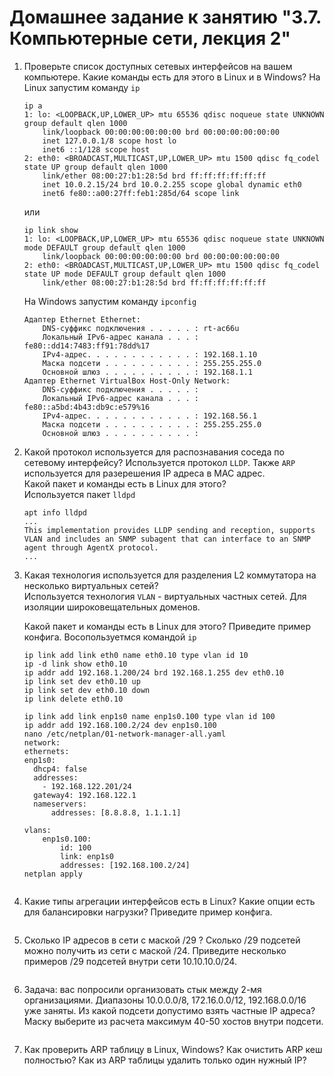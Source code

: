 # Домашнее задание к занятию "3.7. Компьютерные сети, лекция 2"

1. Проверьте список доступных сетевых интерфейсов на вашем компьютере. Какие команды есть для этого в Linux и в Windows?
    На Linux запустим команду `ip`  
    ```
    ip a
    1: lo: <LOOPBACK,UP,LOWER_UP> mtu 65536 qdisc noqueue state UNKNOWN group default qlen 1000
        link/loopback 00:00:00:00:00:00 brd 00:00:00:00:00:00
        inet 127.0.0.1/8 scope host lo
        inet6 ::1/128 scope host
    2: eth0: <BROADCAST,MULTICAST,UP,LOWER_UP> mtu 1500 qdisc fq_codel state UP group default qlen 1000
        link/ether 08:00:27:b1:28:5d brd ff:ff:ff:ff:ff:ff
        inet 10.0.2.15/24 brd 10.0.2.255 scope global dynamic eth0
        inet6 fe80::a00:27ff:feb1:285d/64 scope link
    ```
    или  
    ```
    ip link show
    1: lo: <LOOPBACK,UP,LOWER_UP> mtu 65536 qdisc noqueue state UNKNOWN mode DEFAULT group default qlen 1000
        link/loopback 00:00:00:00:00:00 brd 00:00:00:00:00:00
    2: eth0: <BROADCAST,MULTICAST,UP,LOWER_UP> mtu 1500 qdisc fq_codel state UP mode DEFAULT group default qlen 1000
        link/ether 08:00:27:b1:28:5d brd ff:ff:ff:ff:ff:ff
    ```
    На Windows запустим команду `ipconfig`  
    ```
    Адаптер Ethernet Ethernet:
        DNS-суффикс подключения . . . . . : rt-ac66u
        Локальный IPv6-адрес канала . . . : fe80::dd14:7483:ff91:78dd%17
        IPv4-адрес. . . . . . . . . . . . : 192.168.1.10
        Маска подсети . . . . . . . . . . : 255.255.255.0
        Основной шлюз . . . . . . . . . . : 192.168.1.1
    Адаптер Ethernet VirtualBox Host-Only Network:
        DNS-суффикс подключения . . . . . :
        Локальный IPv6-адрес канала . . . : fe80::a5bd:4b43:db9c:e579%16
        IPv4-адрес. . . . . . . . . . . . : 192.168.56.1
        Маска подсети . . . . . . . . . . : 255.255.255.0
        Основной шлюз . . . . . . . . . . :
    ```

2. Какой протокол используется для распознавания соседа по сетевому интерфейсу?
    Используется протокол `LLDP`. Также `ARP` используется для разерешения IP адреса в MAC адрес.  
    Какой пакет и команды есть в Linux для этого?  
    Используется пакет `lldpd`
    ```
    apt info lldpd
    ...
    This implementation provides LLDP sending and reception, supports VLAN and includes an SNMP subagent that can interface to an SNMP agent through AgentX protocol.
    ...
    ```    
3. Какая технология используется для разделения L2 коммутатора на несколько виртуальных сетей?  
    Используется технология `VLAN` - виртуальных частных сетей. Для изоляции широковещательных доменов.  

    Какой пакет и команды есть в Linux для этого? Приведите пример конфига.
    Восопользуетмся командой `ip`  
    ```
    ip link add link eth0 name eth0.10 type vlan id 10
    ip -d link show eth0.10
    ip addr add 192.168.1.200/24 brd 192.168.1.255 dev eth0.10
    ip link set dev eth0.10 up
    ip link set dev eth0.10 down
    ip link delete eth0.10
    
    ip link add link enp1s0 name enp1s0.100 type vlan id 100
    ip addr add 192.168.100.2/24 dev enp1s0.100
    nano /etc/netplan/01-network-manager-all.yaml
    network:
    ethernets:
    enp1s0:
      dhcp4: false
      addresses:
        - 192.168.122.201/24
      gateway4: 192.168.122.1
      nameservers:
          addresses: [8.8.8.8, 1.1.1.1]

    vlans:
        enp1s0.100:
            id: 100
            link: enp1s0
            addresses: [192.168.100.2/24]
    netplan apply        
    
    
    ```
4. Какие типы агрегации интерфейсов есть в Linux? Какие опции есть для балансировки нагрузки? Приведите пример конфига.
    ```
    
    ```
5. Сколько IP адресов в сети с маской /29 ? Сколько /29 подсетей можно получить из сети с маской /24. Приведите несколько примеров /29 подсетей внутри сети 10.10.10.0/24.
    ```
    
    ```
6. Задача: вас попросили организовать стык между 2-мя организациями. Диапазоны 10.0.0.0/8, 172.16.0.0/12, 192.168.0.0/16 уже заняты. Из какой подсети допустимо взять частные IP адреса? Маску выберите из расчета максимум 40-50 хостов внутри подсети.
    ```
    
    ```
7. Как проверить ARP таблицу в Linux, Windows? Как очистить ARP кеш полностью? Как из ARP таблицы удалить только один нужный IP?
    ```
    
    ```

